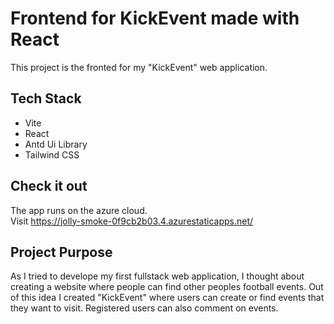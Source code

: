 # Frontend for KickEvent made with React

This project is the fronted for my "KickEvent" web application. 

## Tech Stack

- Vite
- React
- Antd Ui Library
- Tailwind CSS


## Check it out

The app runs on the azure cloud. \
Visit https://jolly-smoke-0f9cb2b03.4.azurestaticapps.net/

## Project Purpose

As I tried to develope my first fullstack web application, I thought about creating a website
where people can find other peoples football events. Out of this idea I created "KickEvent" where
users can create or find events that they want to visit. Registered users can also comment on events.

